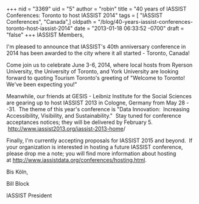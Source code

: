 +++
nid = "3369"
uid = "5"
author = "robin"
title = "40 years of IASSIST Conferences: Toronto to host IASSIST 2014"
tags = [ "IASSIST Conferences", "Canada",]
oldpath = "/blog/40-years-iassist-conferences-toronto-host-iassist-2014"
date = "2013-01-18 06:33:52 -0700"
draft = "false"
+++
IASSIST Members,

I\'m pleased to announce that IASSIST\'s 40th anniversary conference in
2014 has been awarded to the city where it all started - Toronto,
Canada!

Come join us to celebrate June 3-6, 2014, where local hosts from Ryerson
University, the University of Toronto, and York University are looking
forward to quoting Tourism Toronto\'s greeting of \"Welcome to Toronto!
We\'ve been expecting you!\"

Meanwhile, our friends at GESIS - Leibniz Institute for the Social
Sciences are gearing up to host IASSIST 2013 in Cologne, Germany from
May 28 --31.  The theme of this year\'s conference is \"Data Innovation:
 Increasing Accessibility, Visibility, and Sustainability.\"  Stay tuned
for conference acceptances notices; they will be delivered by February
5.  <http://www.iassist2013.org/iassist-2013-home>/

Finally, I\'m currently accepting proposals for IASSIST 2015 and beyond.
 If your organization is interested in hosting a future IASSIST
conference, please drop me a note; you will find more information about
hosting at <http://www.iassistdata.org/conferences/hosting.html>.

Bis Köln,

Bill Block

IASSIST President
